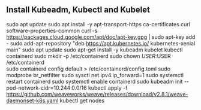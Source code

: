 ## Install Kubeadm, Kubectl and Kubelet
sudo apt update 
sudo apt install -y apt-transport-https ca-certificates curl software-properties-common 
curl -s https://packages.cloud.google.com/apt/doc/apt-key.gpg | sudo apt-key add - 
sudo add-apt-repository "deb https://apt.kubernetes.io/ kubernetes-xenial main" 
sudo apt update 
sudo apt-get install -y  kubeadm kubelet kubectl containerd 
sudo mkdir -p /etc/containerd 
sudo chown $USER:$USER /etc/containerd  
sudo containerd config default > /etc/containerd/config.toml 
sudo modprobe br_netfilter 
sudo sysctl net.ipv4.ip_forward=1 
sudo systemctl restart containerd 
sudo systemctl enable containerd 
sudo kubeadm init --pod-network-cidr=10.244.0.0/16
kubectl apply -f https://github.com/weaveworks/weave/releases/download/v2.8.1/weave-daemonset-k8s.yaml
kubectl get nodes
